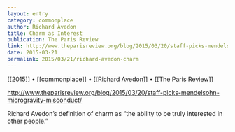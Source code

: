 ```yaml
---
layout: entry
category: commonplace
author: Richard Avedon
title: Charm as Interest
publication: The Paris Review
link: http://www.theparisreview.org/blog/2015/03/20/staff-picks-mendelsohn-microgravity-misconduct/
date: 2015-03-21
permalink: 2015/03/21/richard-avedon-charm
---
```


[[2015]] • [[commonplace]] • [[Richard Avedon]] • [[The Paris Review]]

http://www.theparisreview.org/blog/2015/03/20/staff-picks-mendelsohn-microgravity-misconduct/

Richard Avedon’s definition of charm as “the ability to be truly interested in other people.”


